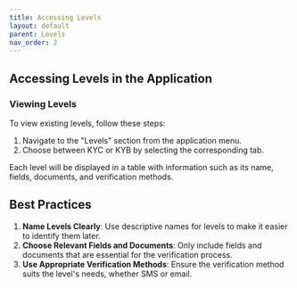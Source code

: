 ```yaml
---
title: Accessing Levels
layout: default
parent: Levels
nav_order: 2
---
```


## Accessing Levels in the Application

### Viewing Levels

To view existing levels, follow these steps:

1. Navigate to the "Levels" section from the application menu.
2. Choose between KYC or KYB by selecting the corresponding tab.

Each level will be displayed in a table with information such as its name, fields, documents, and verification methods.

## Best Practices

1. **Name Levels Clearly**: Use descriptive names for levels to make it easier to identify them later.
2. **Choose Relevant Fields and Documents**: Only include fields and documents that are essential for the verification process.
3. **Use Appropriate Verification Methods**: Ensure the verification method suits the level's needs, whether SMS or email.